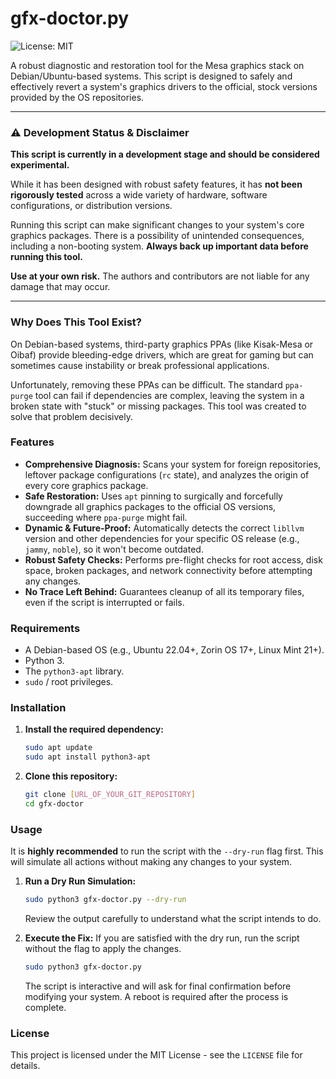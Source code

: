 # gfx-doctor.py

![License: MIT](https://img.shields.io/badge/License-MIT-yellow.svg)

A robust diagnostic and restoration tool for the Mesa graphics stack on Debian/Ubuntu-based systems. This script is designed to safely and effectively revert a system's graphics drivers to the official, stock versions provided by the OS repositories.

---

### ⚠️ Development Status & Disclaimer

**This script is currently in a development stage and should be considered experimental.**

While it has been designed with robust safety features, it has **not been rigorously tested** across a wide variety of hardware, software configurations, or distribution versions.

Running this script can make significant changes to your system's core graphics packages. There is a possibility of unintended consequences, including a non-booting system. **Always back up important data before running this tool.**

**Use at your own risk.** The authors and contributors are not liable for any damage that may occur.

---

### Why Does This Tool Exist?

On Debian-based systems, third-party graphics PPAs (like Kisak-Mesa or Oibaf) provide bleeding-edge drivers, which are great for gaming but can sometimes cause instability or break professional applications.

Unfortunately, removing these PPAs can be difficult. The standard `ppa-purge` tool can fail if dependencies are complex, leaving the system in a broken state with "stuck" or missing packages. This tool was created to solve that problem decisively.

### Features

*   **Comprehensive Diagnosis:** Scans your system for foreign repositories, leftover package configurations (`rc` state), and analyzes the origin of every core graphics package.
*   **Safe Restoration:** Uses `apt` pinning to surgically and forcefully downgrade all graphics packages to the official OS versions, succeeding where `ppa-purge` might fail.
*   **Dynamic & Future-Proof:** Automatically detects the correct `libllvm` version and other dependencies for your specific OS release (e.g., `jammy`, `noble`), so it won't become outdated.
*   **Robust Safety Checks:** Performs pre-flight checks for root access, disk space, broken packages, and network connectivity before attempting any changes.
*   **No Trace Left Behind:** Guarantees cleanup of all its temporary files, even if the script is interrupted or fails.

### Requirements

*   A Debian-based OS (e.g., Ubuntu 22.04+, Zorin OS 17+, Linux Mint 21+).
*   Python 3.
*   The `python3-apt` library.
*   `sudo` / root privileges.

### Installation

1.  **Install the required dependency:**
    ```bash
    sudo apt update
    sudo apt install python3-apt
    ```

2.  **Clone this repository:**
    ```bash
    git clone [URL_OF_YOUR_GIT_REPOSITORY]
    cd gfx-doctor
    ```

### Usage

It is **highly recommended** to run the script with the `--dry-run` flag first. This will simulate all actions without making any changes to your system.

1.  **Run a Dry Run Simulation:**
    ```bash
    sudo python3 gfx-doctor.py --dry-run
    ```
    Review the output carefully to understand what the script intends to do.

2.  **Execute the Fix:**
    If you are satisfied with the dry run, run the script without the flag to apply the changes.
    ```bash
    sudo python3 gfx-doctor.py
    ```
    The script is interactive and will ask for final confirmation before modifying your system. A reboot is required after the process is complete.

### License

This project is licensed under the MIT License - see the `LICENSE` file for details.
